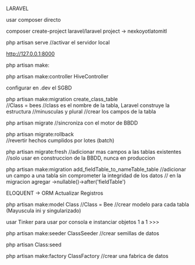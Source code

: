 LARAVEL


usar composer directo

composer create-project laravel/laravel project  → nexkoyotlatomitl

php artisan serve
//activar el servidor local

http://127.0.0.1:8000



php artisan make:

php artisan make:controller HiveController

configurar en .dev el SGBD

php artisan make:migration create_class_table  
//Class = bees 
//class es el nombre de la tabla, Laravel construye la estructura
//minusculas y plural
//crear los campos de la tabla 

php artisan migrate
//sincroniza con el motor de BBDD

php artisan migrate:rollback  
//revertir hechos cumplidos por lotes (batch)

php artisan migrate:fresh 
//adicionar mas campos a las tablas existentes
//solo usar en construccion de la BBDD, nunca en produccion

php artisan make:migration add_fieldTable_to_nameTable_table
//adicionar un campo a una tabla sin comprometer la integridad de los datos
// en la migracion agregar   ->nullable()->after('fieldTable')


ELOQUENT -> ORM
Actualizar Registros

php artisan make:model Class
//Class = Bee
//crear modelo para cada tabla  (Mayuscula ini y singularizado)


usar Tinker  para usar por consola e instanciar objetos 1 a 1 >>>


php artisan make:seeder ClassSeeder
//crear semillas de datos

php artisan Class:seed

php artisan make:factory ClassFactory
//crear una fabrica de datos 
